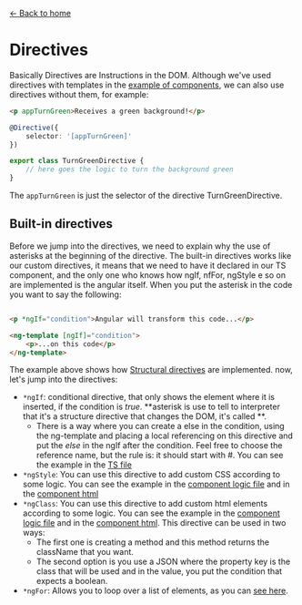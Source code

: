 [<- Back to home](../README.md)
# Directives

Basically Directives are Instructions in the DOM. Although we've used directives with templates in the [example of components](./componentDecorator.md), we can also use directives without them, for example:

```html
<p appTurnGreen>Receives a green background!</p>
```

```typescript
@Directive({
    selector: '[appTurnGreen]'
})

export class TurnGreenDirective {
    // here goes the logic to turn the background green
}
```

The ```appTurnGreen``` is just the selector of the directive TurnGreenDirective.


## Built-in directives
Before we jump into the directives, we need to explain why the use of asterisks at the beginning of the directive. The built-in directives works like our custom directives, it means that we need to have it declared in our TS component, and the only one who knows how ngIf, nfFor, ngStyle e so on are implemented is the angular itself. When you put the asterisk in the code you want to say the following:

```html

<p *ngIf="condition">Angular will transform this code...</p>

<ng-template [ngIf]="condition">
    <p>...on this code</p>
</ng-template>
```

The example above shows how [Structural directives](https://angular.io/guide/structural-directives) are implemented. now, let's jump into the directives:

 - ```*ngIf```: conditional directive, that only shows the element where it is inserted, if the condition is *true*. **asterisk is use to tell to interpreter that it's a structure directive that changes the DOM, it's called **. 
    - There is a way where you can create a else in the condition, using the ng-template and placing a local referencing on this directive and put the *else* in the ngIf after the condition. Feel free to choose the reference name, but the rule is: it should start with #. You can see the example in the [TS file](../src/app/examples/servers/servers.component.html)
 - ```*ngStyle```: You can use this directive to add custom CSS according to some logic. You can see the example in the [component logic file](../src/app/examples/server/server.component.ts) and in the [component html](../src/app/examples/server/server.component.ts)
 - ```*ngClass```: You can use this directive to add custom html elements according to some logic. You can see the example in the [component logic file](../src/app/examples/server/server.component.ts) and in the [component html](../src/app/examples/server/server.component.ts). This directive can be used in two ways:
    - The first one is creating a method and this method returns the className that you want.
    - The second option is you use a JSON where the property key is the class that will be used and in the value, you put the condition that expects a boolean.
 - ```*ngFor```: Allows you to loop over a list of elements, as you can [see here](../src/app/examples/servers/servers.component.html).